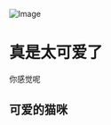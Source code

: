 ![Image](https://github.com/user-attachments/assets/7ba9515d-4c1c-4b2a-af31-3a10bd166ebd)

# 真是太可爱了
你感觉呢
## 可爱的猫咪

<!-- ##{"script":"<script src='https://blog.meekdai.com/Gmeek/plugins/articletoc.js'></script>"}## -->

<!-- ##{"script":"<script src='https://blog.meekdai.com/Gmeek/plugins/lightbox.js'></script>"}## -->